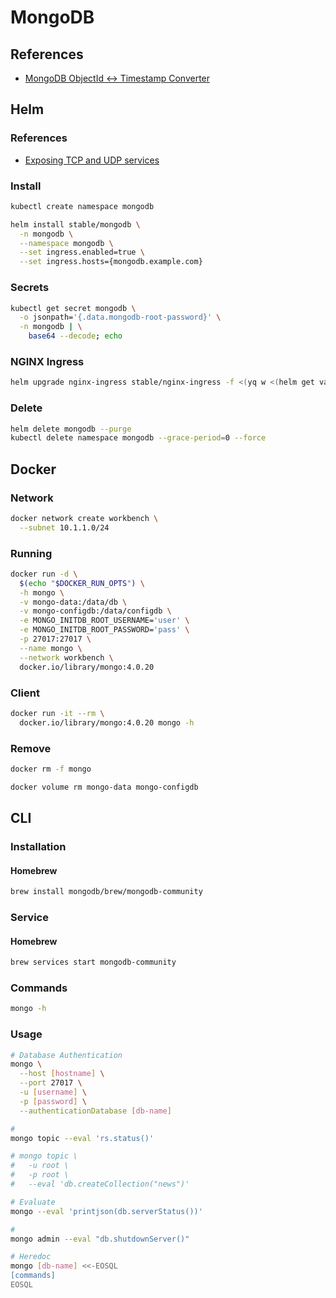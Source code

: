 # MongoDB

## References

- [MongoDB ObjectId ↔ Timestamp Converter](https://steveridout.github.io/mongo-object-time/)

## Helm

### References

- [Exposing TCP and UDP services](https://github.com/kubernetes/ingress-nginx/blob/master/docs/user-guide/exposing-tcp-udp-services.md)

### Install

```sh
kubectl create namespace mongodb
```

```sh
helm install stable/mongodb \
  -n mongodb \
  --namespace mongodb \
  --set ingress.enabled=true \
  --set ingress.hosts={mongodb.example.com}
```

### Secrets

```sh
kubectl get secret mongodb \
  -o jsonpath='{.data.mongodb-root-password}' \
  -n mongodb | \
    base64 --decode; echo
```

### NGINX Ingress

```sh
helm upgrade nginx-ingress stable/nginx-ingress -f <(yq w <(helm get values nginx-ingress) tcp.27017 mongodb/mongodb:27017)
```

### Delete

```sh
helm delete mongodb --purge
kubectl delete namespace mongodb --grace-period=0 --force
```

<!-- ```sh
helm get values nginx-ingress > ./current-values.yaml
```

Adjust `^tcp: ` value:

```sh
vim ./current-values.yaml
```

```sh
helm upgrade nginx-ingress stable/nginx-ingress -f ./current-values.yaml
```

```sh
rm ./current-values.yaml
``` -->

## Docker

### Network

```sh
docker network create workbench \
  --subnet 10.1.1.0/24
```

### Running

```sh
docker run -d \
  $(echo "$DOCKER_RUN_OPTS") \
  -h mongo \
  -v mongo-data:/data/db \
  -v mongo-configdb:/data/configdb \
  -e MONGO_INITDB_ROOT_USERNAME='user' \
  -e MONGO_INITDB_ROOT_PASSWORD='pass' \
  -p 27017:27017 \
  --name mongo \
  --network workbench \
  docker.io/library/mongo:4.0.20
```

### Client

```sh
docker run -it --rm \
  docker.io/library/mongo:4.0.20 mongo -h
```

### Remove

```sh
docker rm -f mongo

docker volume rm mongo-data mongo-configdb
```

## CLI

### Installation

#### Homebrew

```sh
brew install mongodb/brew/mongodb-community
```

### Service

#### Homebrew

```sh
brew services start mongodb-community
```

### Commands

```sh
mongo -h
```

### Usage

```sh
# Database Authentication
mongo \
  --host [hostname] \
  --port 27017 \
  -u [username] \
  -p [password] \
  --authenticationDatabase [db-name]

#
mongo topic --eval 'rs.status()'

# mongo topic \
#   -u root \
#   -p root \
#   --eval 'db.createCollection("news")'

# Evaluate
mongo --eval 'printjson(db.serverStatus())'

#
mongo admin --eval "db.shutdownServer()"

# Heredoc
mongo [db-name] <<-EOSQL
[commands]
EOSQL
```

